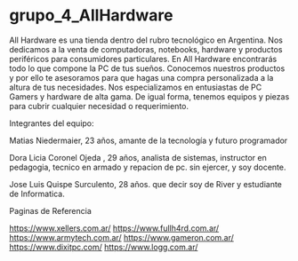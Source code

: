 # grupo_4_AllHardware

All Hardware es una tienda dentro del rubro tecnológico en Argentina. Nos dedicamos a la venta de computadoras, notebooks, hardware y productos periféricos para consumidores particulares.
En All Hardware encontrarás todo lo que compone la PC de tus sueños. Conocemos nuestros productos y por ello te asesoramos para que hagas una compra personalizada a la altura de tus necesidades.
Nos especializamos en entusiastas de PC Gamers y hardware de alta gama. De igual forma, tenemos equipos y piezas para cubrir cualquier necesidad o requerimiento.


Integrantes del equipo:

Matias Niedermaier, 23 años, amante de la tecnología y futuro programador

Dora Licia Coronel Ojeda , 29 años, analista de sistemas, instructor en pedagogia, tecnico en armado y repacion de pc. sin ejercer, y soy docente.

Jose Luis Quispe Surculento, 28 años. que decir soy de River y estudiante de Informatica.


Paginas de Referencia

https://www.xellers.com.ar/
https://www.fullh4rd.com.ar/
https://www.armytech.com.ar/
https://www.gameron.com.ar/
https://www.dixitpc.com/
https://www.logg.com.ar/
